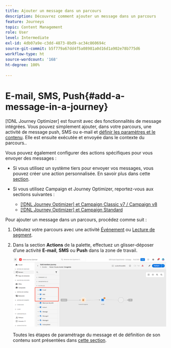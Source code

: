 ```yaml
---
title: Ajouter un message dans un parcours
description: Découvrez comment ajouter un message dans un parcours
feature: Journeys
topic: Content Management
role: User
level: Intermediate
exl-id: 4db07a9e-c3dd-4873-8bd9-ac34c860694c
source-git-commit: b5f779a67dd4f5a08981a0d16d1a902e78b775d6
workflow-type: ht
source-wordcount: '168'
ht-degree: 100%

---
```


# E-mail, SMS, Push{#add-a-message-in-a-journey}

[!DNL Journey Optimizer] est fournit avec des fonctionnalités de message intégrées. Vous pouvez simplement ajouter, dans votre parcours, une activité de message push, SMS ou e-mail et [définir les paramètres et le contenu](../messages/messages-in-journeys.md). Elle est ensuite exécutée et envoyée dans le contexte du parcours..

Vous pouvez également configurer des actions spécifiques pour vous envoyer des messages :

* Si vous utilisez un système tiers pour envoyer vos messages, vous pouvez créer une action personnalisée. En savoir plus dans cette [section](../action/action.md).

* Si vous utilisez Campaign et Journey Optimizer, reportez-vous aux sections suivantes :

   * [[!DNL Journey Optimizer] et Campaign Classic v7 / Campaign v8](../action/acc-action.md)
   * [[!DNL Journey Optimizer] et Campaign Standard](../action/acs-action.md)

Pour ajouter un message dans un parcours, procédez comme suit :

1. Débutez votre parcours avec une activité [Événement](general-events.md) ou [Lecture de segment](read-segment.md).

1. Dans la section **Actions** de la palette, effectuez un glisser-déposer d’une activité **E-mail**, **SMS** ou **Push** dans la zone de travail.

   ![](../messages/assets/add-a-message.png)


   Toutes les étapes de paramétrage du message et de définition de son contenu sont présentées dans [cette section](../messages/get-started-content.md).


